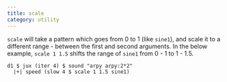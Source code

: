 ```yaml
---
title: scale
category: utility
---
```


`scale` will take a pattern which goes from 0 to 1 (like `sine1`), and scale it to a different range - between the first and second arguments. In the below example, `scale 1 1.5` shifts the range of `sine1` from 0 - 1 to 1 - 1.5.

~~~~{haskell}
d1 $ jux (iter 4) $ sound "arpy arpy:2*2"
  |+| speed (slow 4 $ scale 1 1.5 sine1)
~~~~
